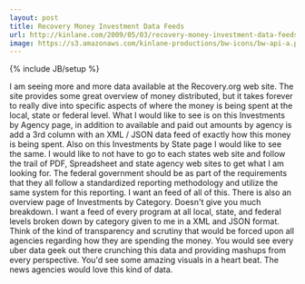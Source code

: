 ```yaml
---
layout: post
title: Recovery Money Investment Data Feeds
url: http://kinlane.com/2009/05/03/recovery-money-investment-data-feeds/
image: https://s3.amazonaws.com/kinlane-productions/bw-icons/bw-api-a.png
---
```

{% include JB/setup %}
I am seeing more and more data available at the Recovery.org web site. The site provides some great overview of money distributed, but it takes forever to really dive into specific aspects of where the money is being spent at the local, state or federal level.
What I would like to see is on this Investments by Agency page, in addition to available and paid out amounts by agency is add a 3rd column with an XML / JSON data feed of exactly how this money is being spent.
Also on this Investments by State page I would like to see the same. I would like to not have to go to each states web site and follow the trail of PDF, Spreadsheet and state agency web sites to get what I am looking for. The federal government should be as part of the requirements that they all follow a standardized reporting methodology and utilize the same system for this reporting. I want an feed of all of this.
There is also an overview page of Investments by Category. Doesn't give you much breakdown. I want a feed of every program at all local, state, and federal levels broken down by category given to me in a XML and JSON format.
Think of the kind of transparency and scrutiny that would be forced upon all agencies regarding how they are spending the money. You would see every uber data geek out there crunching this data and providing mashups from every perspective. You'd see some amazing visuals in a heart beat.
The news agencies would love this kind of data.
